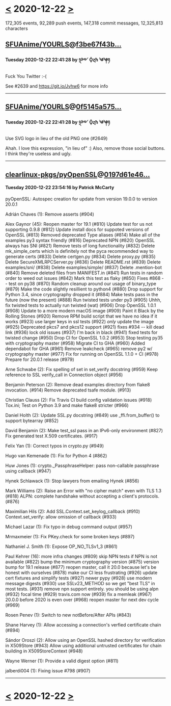# [<](2020-12-21.md) 2020-12-22 [>](2020-12-23.md)

172,305 events, 92,289 push events, 147,318 commit messages, 12,325,813 characters


## [SFUAnime/YOURLS](https://github.com/SFUAnime/YOURLS)@[f3be67f43b...](https://github.com/SFUAnime/YOURLS/commit/f3be67f43b62b538cbe29b4b3b31331be3c40246)
#### Tuesday 2020-12-22 22:41:28 by ྅༻ Ǭɀħ ༄༆ཉ

Fuck You Twitter :-(

See #2639 and https://git.io/Jvhw6 for more info

---
## [SFUAnime/YOURLS](https://github.com/SFUAnime/YOURLS)@[0f5145a575...](https://github.com/SFUAnime/YOURLS/commit/0f5145a575c98d67c531ec3d8c80b6e17b177c1a)
#### Tuesday 2020-12-22 22:41:28 by ྅༻ Ǭɀħ ༄༆ཉ

Use SVG logo in lieu of the old PNG one (#2649)

Ahah. I love this expression, "in lieu of" :)
Also, remove those social buttons. I think they're useless and ugly.

---
## [clearlinux-pkgs/pyOpenSSL](https://github.com/clearlinux-pkgs/pyOpenSSL)@[0197d61e46...](https://github.com/clearlinux-pkgs/pyOpenSSL/commit/0197d61e46392aa7350b0bfaa6690b1da9009fbd)
#### Tuesday 2020-12-22 23:54:16 by Patrick McCarty

pyOpenSSL: Autospec creation for update from version 19.0.0 to version 20.0.1

Adrián Chaves (1):
      Remove asserts (#904)

Alex Gaynor (45):
      Reopen master for 19.1 (#810)
      Update test for us not supporting 0.9.8 (#812)
      Update install docs for suppoted versions of OpenSSL (#813)
      Removed deprecated Type aliases (#814)
      Make all of the examples py3 syntax friendly (#816)
      Deprecated NPN (#820)
      OpenSSL always has SNI (#821)
      Remove tests of long functionality (#832)
      Delete mk_simple_certs which is definitely not the pyca recommended way to generate certs (#833)
      Delete certgen.py (#834)
      Delete proxy.py (#835)
      Delete SecureXMLRPCServer.py (#836)
      Delete README.rst (#839)
      Delete examples/sni/ (#838)
      Delete examples/simple/ (#837)
      Delete .mention-bot (#840)
      Remove deleted files from MANIFEST.in (#841)
      Run tests in random order to weed out issues (#842)
      Mark this test as flaky (#850)
      Fixes #868 -- test on py38 (#870)
      Random cleanup around our usage of binary_type (#879)
      Make the code slightly resillient to python4 (#880)
      Drop support for Python 3.4, since cryptography dropped it (#884)
      Make tests pass in the future (now the present) (#888)
      Run twisted tests under py3 (#905)
      Uhhh, fix twisted tests to actually run twisted (wat) (#906)
      Drop OpenSSL 1.0.1 (#908)
      Update to a more modern macOS image (#909)
      Paint it Black by the Rolling Stones (#920)
      Remove RPM build script that we have no idea if it works (#923)
      use larger keys in ssl tests (#922)
      _only_ update the image (#925)
      Deprecated pkcs7 and pkcs12 support (#921)
      fixes #934 -- kill dead link (#936)
      lock old issues (#937)
      I'm back in black (#941)
      fixed tests for twisted change (#950)
      Drop CI for OpenSSL 1.0.2 (#953)
      Stop testing py35 with cryptography master (#958)
      Migrate CI to GHA (#960)
      Added dependabot for GHA (#961)
      Remove leakcheck (#965)
      remove py2 w/ cryptography master (#977)
      Fix for running on OpenSSL 1.1.0 + CI (#978)
      Prepare for 20.0.1 release (#979)

Arne Schwabe (2):
      Fix spelling of set in set_verify docstring (#959)
      Keep reference to SSL verify_call in Connection object (#956)

Benjamin Peterson (2):
      Remove dead examples directory from flake8 invocation. (#914)
      Remove deprecated tsafe module. (#913)

Christian Clauss (2):
      Fix Travis CI build config validation issues (#918)
      Tox.ini; Test on Python 3.9 and make flake8 stricter (#966)

Daniel Holth (2):
      Update SSL.py docstring (#849)
      use _ffi.from_buffer() to support bytearray (#852)

David Benjamin (2):
      Make test_ssl pass in an IPv6-only environment (#827)
      Fix generated test X.509 certificates. (#917)

Felix Yan (1):
      Correct typos in crypto.py (#949)

Hugo van Kemenade (1):
      Fix for Python 4 (#862)

Huw Jones (1):
      crypto._PassphraseHelper: pass non-callable passphrase using callback (#947)

Hynek Schlawack (1):
      Stop lawyers from emailing Hynek (#856)

Mark Williams (2):
      Raise an Error with "no cipher match" even with TLS 1.3 (#818)
      ALPN: complete handshake without accepting a client's protocols. (#876)

Maximilian Hils (2):
      Add SSL.Context.set_keylog_callback (#910)
      Context.set_verify: allow omission of callback (#933)

Michael Lazar (1):
      Fix typo in debug command output (#957)

Mrmaxmeier (1):
      Fix PKey.check for some broken keys (#897)

Nathaniel J. Smith (1):
      Expose OP_NO_TLSv1_3 (#861)

Paul Kehrer (16):
      more infra changes (#809)
      skip NPN tests if NPN is not available (#822)
      bump the minimum cryptography version (#875)
      version bump for 19.1 release (#877)
      reopen master, call it 20.0 because let's be honest with ourselves (#878)
      make our CI less frustrating (#926)
      update cert fixtures and simplify tests (#927)
      newer pypy (#928)
      use modern message digests (#930)
      use SSLv23_METHOD so we get "best TLS" in most tests. (#931)
      remove npn support entirely. you should be using alpn (#932)
      focal time (#929)
      travis.com now (#939)
      fix a memleak (#967)
      20.0.0 before 2020 is even over (#968)
      reopen master for next dev cycle (#969)

Rosen Penev (1):
      Switch to new notBefore/After APIs (#843)

Shane Harvey (1):
      Allow accessing a connection's verfied certificate chain (#894)

Sándor Oroszi (2):
      Allow using an OpenSSL hashed directory for verification in X509Store (#943)
      Allow using additional untrusted certificates for chain building in X509StoreContext (#948)

Wayne Werner (1):
      Provide a valid digest option (#811)

jalberdi004 (1):
      Fixing issue #798 (#907)

---

# [<](2020-12-21.md) 2020-12-22 [>](2020-12-23.md)

